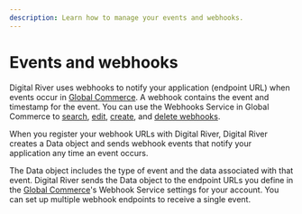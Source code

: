 ```yaml
---
description: Learn how to manage your events and webhooks.
---
```


# Events and webhooks

Digital River uses webhooks to notify your application (endpoint URL) when events occur in [Global Commerce](https://gc.digitalriver.com/gc/ent/login.do). A webhook contains the event and timestamp for the event. You can use the Webhooks Service in Global Commerce to [search](webhooks/searching-for-a-webhook.md), [edit](webhooks/editing-a-webhook.md), [create](webhooks/creating-a-webhook.md), and [delete webhooks](webhooks/deleting-a-webhook.md).

When you register your webhook URLs with Digital River, Digital River creates a Data object and sends webhook events that notify your application any time an event occurs.&#x20;

The Data object includes the type of event and the data associated with that event. Digital River sends the Data object to the endpoint URLs you define in the [Global Commerce](https://gc.digitalriver.com/gc/ent/login.do)'s Webhook Service settings for your account. You can set up multiple webhook endpoints to receive a single event.
